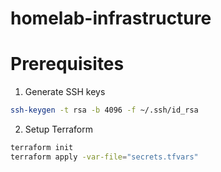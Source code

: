 # homelab-infrastructure

# Prerequisites

1. Generate SSH keys

```bash
ssh-keygen -t rsa -b 4096 -f ~/.ssh/id_rsa
```

2. Setup Terraform

```bash
terraform init
terraform apply -var-file="secrets.tfvars"
```
